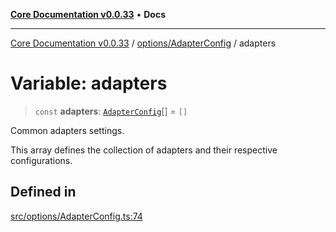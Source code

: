 [**Core Documentation v0.0.33**](../../../README.md) • **Docs**

***

[Core Documentation v0.0.33](../../../modules.md) / [options/AdapterConfig](../README.md) / adapters

# Variable: adapters

> `const` **adapters**: [`AdapterConfig`](../interfaces/AdapterConfig.md)[] = `[]`

Common adapters settings.

This array defines the collection of adapters and their respective configurations.

## Defined in

[src/options/AdapterConfig.ts:74](https://github.com/stonemjs/core/blob/077f74fd791b5cd8637e1ab41cbefa238af9d384/src/options/AdapterConfig.ts#L74)
